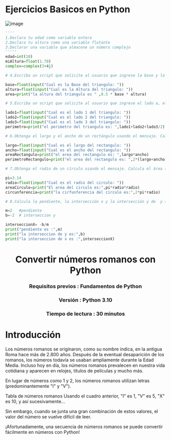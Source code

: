# Ejercicios Basicos en Python

![image](https://github.com/BoatCode404/AprendiendoPython/assets/166348131/123a5cfa-d26c-43bf-8df9-82f591ba4dfe)

```py
''''
1.Declara tu edad como variable entera
2.Declara tu altura como una variable flotante
3.Declarar una variable que almacene un número complejo
'''''
edad=int(18)
miAltura=float(1.78)
complex=complex(3+4j)

# 4.Escriba un script que solicite al usuario que ingrese la base y la altura del triángulo y calcule el área de este triángulo (área = 0,5 x b x h).

base=float(input("Cual es la Base del triangulo: "))
altura=float(input("Cual es la Altura del triangulo: "))
area=print("la altura del triangulo es " ,0.5 * base * altura)

# 5.Escriba un script que solicite al usuario que ingrese el lado a, el lado b y el lado c del triángulo. Calcula el perímetro del triángulo (perímetro = a + b + c).

lado1=float(input("Cual es el lado 1 del triangulo: "))
lado2=float(input("Cual es el lado 2 del triangulo: "))
lado3=float(input("Cual es el lado 3 del triangulo: "))
perimetro=print("el perimetro del triangulo es: ",lado1+lado2+lado3/2)

# 6.Obtenga el largo y el ancho de un rectángulo usando el mensaje. Calcula su área (área = largo x ancho) y perímetro (perímetro = 2 x (largo + ancho))

largo=float(input("Cual es el largo del rectangulo: "))
ancho=float(input("Cual es el ancho del rectangulo: "))
areaRectangulo=print("el area del rectangulo es: ",largo*ancho)
perimetroRectangulo=print("el area del rectangulo es: ",2*(largo+ancho))

# 7.Obtenga el radio de un círculo usando el mensaje. Calcula el área (área = pi xrxr) y la circunferencia (c = 2 x pi xr) donde pi = 3,14.

pi=3.14
radio=float(input("Cual es el radio del circulo: "))
areaCirculo=print("El area del circulo es:",pi*radio*radio)
circunferencia=print("la cirfunferencia del circulo es:",2*pi*radio)

# 8.Calcula la pendiente, la intersección x y la intersección y de  y = (2x -2) importante 2 es el  metro o pendiente por que esta mas cerca de la x

m=2   #pendiente 
b=-2  # interseccion y

interseccionX= -b/m
print("pendiente es :",m)
print("la interseccion de y es:",b)
print("la interseccion de x es :",interseccionX)
````
<div align="center">
  
# Convertir números romanos con Python
 ### Requisitos previos : Fundamentos de Python
 ### Versión : Python 3.10
 ### Tiempo de lectura : 30 minutos
</div>

# Introducción
Los números romanos se originaron, como su nombre indica, en la antigua Roma hace más de 2.800 años. Después de la eventual desaparición de los romanos, los números todavía se usaban ampliamente durante la Edad Media. Incluso hoy en día, los números romanos prevalecen en nuestra vida cotidiana y aparecen en relojes, títulos de películas y mucho más.

En lugar de números como 1 y 2, los números romanos utilizan letras (predominantemente "I" y "V").

Tabla de números romanos
Usando el cuadro anterior, "I" es 1, "V" es 5, "X" es 10, y así sucesivamente...

Sin embargo, cuando se junta una gran combinación de estos valores, el valor del número se vuelve difícil de leer.

¡Afortunadamente, una secuencia de números romanos se puede convertir fácilmente en números con Python!

